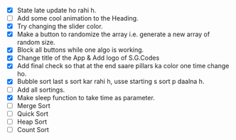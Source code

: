- [x] State late update ho rahi h.
- [ ] Add some cool animation to the Heading.
- [x] Try changing the slider color.
- [x] Make a button to randomize the array i.e. generate a new array of random size.
- [x] Block all buttons while one algo is working. 
- [x] Change title of the App & Add logo of S.G.Codes
- [x] Add final check so that at the end saare pillars ka color one time change ho.
- [x] Bubble sort last s sort kar rahi h, usse starting s sort p daalna h. 
- [ ] Add all sortings.
- [x] Make sleep function to take time as parameter.
- [ ] Merge Sort
- [ ] Quick Sort
- [ ] Heap Sort
- [ ] Count Sort